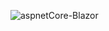 ![aspnetCore-Blazor](https://github.com/user-attachments/assets/d58453bf-b224-485d-b6d1-b45cbe3484c9)
